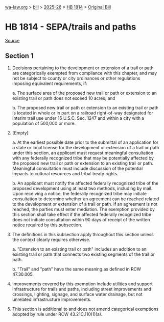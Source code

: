 [wa-law.org](/) > [bill](/bill/) > [2025-26](/bill/2025-26/) > [HB 1814](/bill/2025-26/hb/1814/) > [Original Bill](/bill/2025-26/hb/1814/1/)

# HB 1814 - SEPA/trails and paths

[Source](http://lawfilesext.leg.wa.gov/biennium/2025-26/Pdf/Bills/House%20Bills/1814.pdf)

## Section 1
1. Decisions pertaining to the development or extension of a trail or path are categorically exempted from compliance with this chapter, and may not be subject to county or city ordinances or other regulations imposing equivalent requirements, if:

    a. The surface area of the proposed new trail or path or extension to an existing trail or path does not exceed 10 acres; and

    b. The proposed new trail or path or extension to an existing trail or path is located in whole or in part on a railroad right-of-way designated for interim trail use under 16 U.S.C. Sec. 1247 and within a city with a population of 500,000 or more.

2. [Empty]

    a. At the earliest possible date prior to the submittal of an application for a state or local license for the development or extension of a trail or path under this section, an applicant must request meaningful consultation with any federally recognized tribe that may be potentially affected by the proposed new trail or path or extension to an existing trail or path. Meaningful consultation must include discussion of the potential impacts to cultural resources and tribal treaty rights.

    b. An applicant must notify the affected federally recognized tribe of the proposed development using at least two methods, including by mail. Upon receiving a notice, the federally recognized tribe may initiate consultation to determine whether an agreement can be reached related to the development or extension of a trail or path. If an agreement is not reached, the parties must enter mediation. The exemption provided by this section shall take effect if the affected federally recognized tribe does not initiate consultation within 90 days of receipt of the written notice required by this subsection.

3. The definitions in this subsection apply throughout this section unless the context clearly requires otherwise.

    a. "Extension to an existing trail or path" includes an addition to an existing trail or path that connects two existing segments of the trail or path.

    b. "Trail" and "path" have the same meaning as defined in RCW 47.30.005.

4. Improvements covered by this exemption include utilities and support infrastructure for trails and paths, including street improvements and crossings, lighting, signage, and surface water drainage, but not unrelated infrastructure improvements.

5. This section is additional to and does not amend categorical exemptions adopted by rule under RCW 43.21C.110(1)(a).
